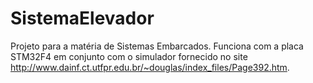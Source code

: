 # SistemaElevador

Projeto para a matéria de Sistemas Embarcados. Funciona com a placa STM32F4 em conjunto com o simulador fornecido no site http://www.dainf.ct.utfpr.edu.br/~douglas/index_files/Page392.htm.

